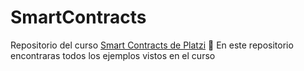 # SmartContracts
Repositorio del curso [Smart Contracts de Platzi](https://platzi.com/cursos/smart-contracts/) 💚 
En este repositorio encontraras todos los ejemplos vistos en el curso 